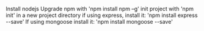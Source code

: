 Install nodejs
Upgrade npm with 'npm install npm –g'
init project with 'npm init' in a new project directory
if using express, install it: 'npm install express --save'
If using mongoose install it: 'npm install mongoose --save'

